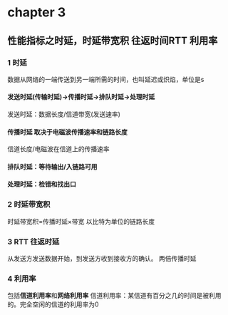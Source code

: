 # chapter 3

## 性能指标之时延，时延带宽积 往返时间RTT 利用率

### 1 时延

数据从网络的一端传送到另一端所需的时间，也叫延迟或炽焰，单位是s

#### 发送时延\(传输时延\)-&gt;传播时延-&gt;排队时延-&gt;处理时延

发送时延：数据长度/信道带宽\(发送速率\)

#### 传播时延 取决于电磁波传播速率和链路长度

信道长度/电磁波在信道上的传播速率

#### 排队时延：等待输出/入链路可用

#### 处理时延：检错和找出口

### 2 时延带宽积

时延带宽积=传播时延×带宽 以比特为单位的链路长度

### 3 RTT 往返时延

从发送方发送数据开始，到发送方收到接收方的确认。 两倍传播时延

### 4 利用率

包括**信道利用率**和**网络利用率** 信道利用率：某信道有百分之几的时间是被利用的。完全空闲的信道的利用率为0

